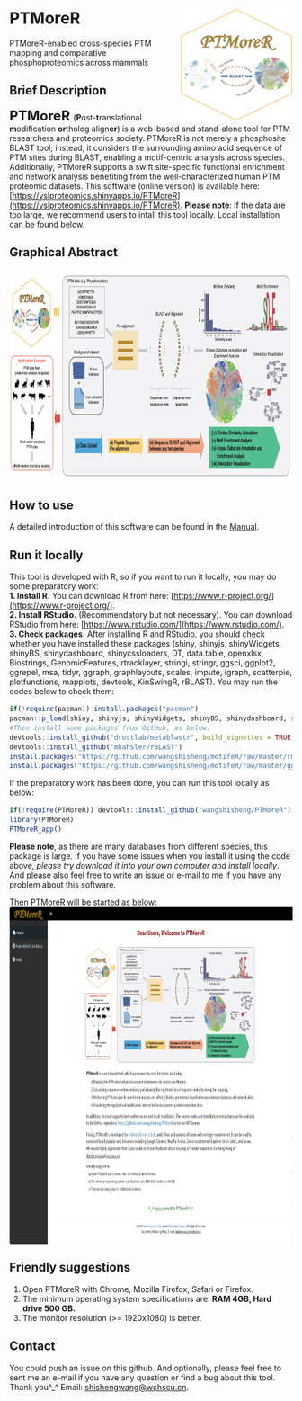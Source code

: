 # PTMoreR<img src="PTMoreR_Logo.png" align="right" height="200" width="200"/>
PTMoreR-enabled cross-species PTM mapping and comparative phosphoproteomics across mammals

## Brief Description
**<font size='5'> PTMoreR </font>** (**P**ost-**t**ranslational **m**odification **or**tholog align**er**) is a web-based and stand-alone tool for PTM researchers and proteomics society. PTMoreR is not merely a phosphosite BLAST tool; instead, it considers the surrounding amino acid sequence of PTM sites during BLAST, enabling a motif-centric analysis across species. Additionally, PTMoreR supports a swift site-specific functional enrichment and network analysis benefiting from the well-characterized human PTM proteomic datasets. This software (online version) is available here: [https://yslproteomics.shinyapps.io/PTMoreR](https://yslproteomics.shinyapps.io/PTMoreR). **Please note**: If the data are too large, we recommend users to intall this tool locally. Local installation can be found below.

## Graphical Abstract
<img src="Figure1app.png" align="center" height="378" width="900"/>

## How to use
A detailed introduction of this software can be found in the [Manual](https://github.com/wangshisheng/PTMoreR/blob/master/manual.pdf).

## Run it locally
This tool is developed with R, so if you want to run it locally, you may do some preparatory work:  
**1. Install R.** You can download R from here: [https://www.r-project.org/](https://www.r-project.org/).  
**2. Install RStudio.** (Recommendatory but not necessary). You can download RStudio from here: [https://www.rstudio.com/](https://www.rstudio.com/).  
**3. Check packages.** After installing R and RStudio, you should check whether you have installed these packages (shiny, shinyjs, shinyWidgets, shinyBS, shinydashboard, shinycssloaders, DT, data.table, openxlsx, Biostrings, GenomicFeatures, rtracklayer, stringi, stringr, ggsci, ggplot2, ggrepel, msa, tidyr, ggraph, graphlayouts, scales, impute, igraph, scatterpie, plotfunctions, mapplots, devtools, KinSwingR, rBLAST). You may run the codes below to check them:  

```r
if(!require(pacman)) install.packages("pacman")
pacman::p_load(shiny, shinyjs, shinyWidgets, shinyBS, shinydashboard, shinycssloaders, DT, data.table, openxlsx, Biostrings, GenomicFeatures, rtracklayer, stringi, stringr, ggsci, ggplot2, ggrepel, msa, tidyr, ggraph, graphlayouts, scales, impute, igraph, scatterpie, plotfunctions, mapplots, devtools, KinSwingR)
#Then install some packages from GitHub, as below:
devtools::install_github("drostlab/metablastr", build_vignettes = TRUE, dependencies = TRUE)
devtools::install_github("mhahsler/rBLAST")
install.packages("https://github.com/wangshisheng/motifeR/raw/master/rmotifx_1.0.tar.gz", repos = NULL, type = "source")
install.packages("https://github.com/wangshisheng/motifeR/raw/master/ggseqlogo_0.1.tar.gz", repos = NULL, type = "source")
```

If the preparatory work has been done, you can run this tool locally as below:
```r
if(!require(PTMoreR)) devtools::install_github("wangshisheng/PTMoreR")
library(PTMoreR)
PTMoreR_app()
```

**Please note**, as there are many databases from different species, this package is large. If you have some issues when you install it using the code above, _please try download it into your own computer and install locally_. And please also feel free to write an issue or e-mail to me if you have any problem about this software.

Then PTMoreR will be started as below:
<img src="openfignew.png" align="center" height="600" width="1700"/>
<br>

## Friendly suggestions
1. Open PTMoreR with Chrome, Mozilla Firefox, Safari or Firefox.
2. The minimum operating system specifications are: **RAM 4GB, Hard drive 500 GB.**
3. The monitor resolution (>= 1920x1080) is better.

## Contact
You could push an issue on this github. And optionally, please feel free to sent me an e-mail if you have any question or find a bug about this tool. Thank you^_^
Email: shishengwang@wchscu.cn.


